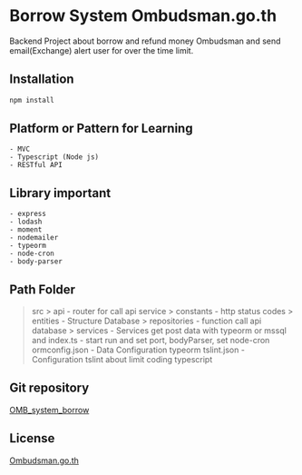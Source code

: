 # Borrow System Ombudsman.go.th
Backend Project about borrow and refund money Ombudsman and send email(Exchange) alert user for over the time limit.

## Installation 
```bash
npm install
```

## Platform or Pattern for Learning
    - MVC
    - Typescript (Node js)
    - RESTful API

## Library important
    - express
    - lodash
    - moment
    - nodemailer
    - typeorm
    - node-cron
    - body-parser

## Path Folder
> src
    > api
        - router for call api service 
    > constants
        - http status codes
    > entities
        - Structure Database
    > repositories
        - function call api database
    > services
        - Services get post data with typeorm or mssql and
index.ts
    - start run and set port, bodyParser, set node-cron
ormconfig.json
    - Data Configuration typeorm
tslint.json
    - Configuration tslint about limit coding typescript

## Git repository
[OMB_system_borrow](https://pattapee@bitbucket.org/pattapee/omb_system_borrow.git)

## License
[Ombudsman.go.th](https://www.ombudsman.go.th)